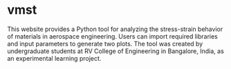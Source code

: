 # vmst
This website provides a Python tool for analyzing the stress-strain behavior of materials in aerospace engineering. Users can import required libraries and input parameters to generate two plots. The tool was created by undergraduate students at RV College of Engineering in Bangalore, India, as an experimental learning project.
